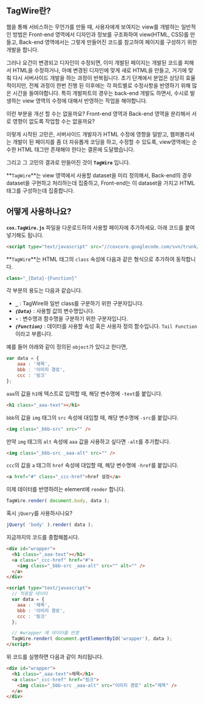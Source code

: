## TagWire란?
웹을 통해 서비스하는 무언가를 만들 때, 사용자에게 보여지는 view를 개발하는 일반적인 방법은 Front-end 영역에서 디자인과 정보를 구조화하여 view(HTML, CSS)를 만들고, Back-end 영역에서는 그렇게 만들어진 코드를 참고하여 페이지를 구성하기 위한 개발을 합니다.

그러나 요건이 변경되고 디자인이 수정되면, 이미 개발된 페이지는 개발된 코드를 피해서 HTML을 수정하거나, 아예 변경된 디자인에 맞게 새로 HTML을 만들고, 거기에 맞춰 다시 서버사이드 개발을 하는 과정이 반복됩니다.
초기 단계에서 분업은 상당히 효율적이지만, 전체 과정이 한번 진행 된 이후에는 각 파트별로 수정사항을 반영하기 위해 많은 시간을 들여야합니다. 특히 개발파트의 경우는 back-end 개발도 하면서, 수시로 발생하는 view 영역의 수정에 대해서 반영하는 작업을 해야합니다.

이런 부분을 개선 할 수는 없을까요? Front-end 영역과 Back-end 영역을 분리해서 서로 영향이 없도록 작업할 수는 없을까요?

이렇게 시작된 고민은, 서버사이드 개발자가 HTML 수정에 영향을 덜받고, 웹퍼블리셔는 개발이 된 페이지를 좀 더 자유롭게 코딩을 하고, 수정할 수 있도록, view영역에는 순수한 HTML 태그만 존재해야 한다는 결론에 도달했습니다.

그리고 그 고민의 결과로 만들어진 것이 **`TagWire`** 입니다.

**`TagWire`**는 view 영역에서 사용할 dataset을 미리 정의해서, Back-end의 경우 dataset을 구현하고 처리하는데 집중하고, Front-end는 이 dataset을 가지고 HTML 태그를 구성하는데 집중합니다.



## 어떻게 사용하나요?
**`cox.TagWire.js`** 파일을 다운로드하여 사용할 페이지에 추가하세요.
아래 코드를 붙여넣기해도 됩니다.
```html
<script type="text/javascript" src="//coxcore.googlecode.com/svn/trunk/cox/cox.TagWire.js"></script>
```

**`TagWire`**는 HTML 태그의 `class` 속성에 다음과 같은 형식으로 추가하여 동작합니다.
```javascript
class="_{Data}-{Function}"
```
각 부분의 용도는 다음과 같습니다.
* **`_`** : TagWire와 일반 class를 구분하기 위한 구분자입니다.
* ***`{Data}`*** : 사용할 값의 변수명입니다.
* **`-`** : 변수명과 함수명을 구분하기 위한 구분자입니다.
* ***`{Function}`*** : 데이터를 사용할 속성 혹은 사용자 정의 함수입니다. `Tail Function` 이라고 부릅니다.
 
예를 들어 아래와 같이 정의된 `object`가 있다고 한다면,
```javascript
var data = {
	aaa : '제목',
	bbb : '이미지 경로',
	ccc : '링크'
};
```

`aaa`의 값을 `h1`에 텍스트로 입력할 때, 해당 변수명에 `-text`를 붙입니다.
```html
<h1 class="_aaa-text"></h1>
```

`bbb`의 값을 `img` 태그의 `src` 속성에 대입할 때, 해당 변수명에 `-src`를 붙입니다.
```html
<img class="_bbb-src" src="" />
```

만약 `img` 태그의 `alt` 속성에 `aaa` 값을 사용하고 싶다면 `-alt`를 추가합니다.
```html
<img class="_bbb-src _aaa-alt" src="" />
```

`ccc`의 값을 `a` 태그의 `href` 속성에 대입할 때, 해당 변수명에 `-href`를 붙입니다.
```html
<a href="#" class="_ccc-href">href 설정</a>
```

이제 데이터를 반영하려는 element에 `render` 합니다.
```javascript
TagWire.render( document.body, data );
```

혹시 `jQuery`를 사용하시나요?
```javascript
jQuery( 'body' ).render( data );
```

지금까지의 코드를 종합해봅시다.
```html
<div id="wrapper">
  <h1 class="_aaa-text"></h1>
  <a class="_ccc-href" href="#">
    <img class="_bbb-src _aaa-alt" src="" alt="" />
  </a>
</div>

<script type="text/javascript">
  // 적용할 데이터
  var data = {
  	aaa : '제목',
  	bbb : '이미지 경로',
  	ccc : '링크'
  };

  // #wrapper 에 데이터를 반영
  TagWire.render( document.getElementById('wrapper'), data );
</script>
```

위 코드를 실행하면 다음과 같이 처리됩니다.
```html
<div id="wrapper">
  <h1 class="_aaa-text">제목</h1>
  <a class="_ccc-href" href="링크">
    <img class="_bbb-src _aaa-alt" src="이미지 경로" alt="제목" />
  </a>
</div>
```
